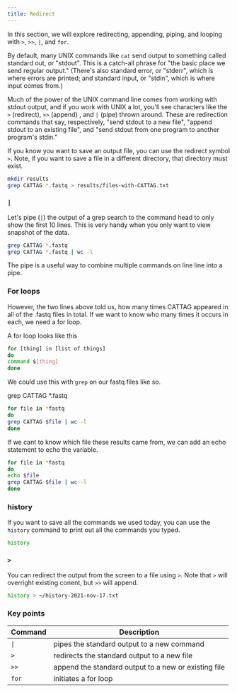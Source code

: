 ```yaml
---
title: Redirect
---
```


In this section, we will explore redirecting, appending, piping, and looping with `>`, `>>`,  `|`, and `for`.

By default, many UNIX commands like `cat` send output to something called
standard out, or "stdout". This is a catch-all phrase for "the basic
place we send regular output." (There's also standard error, or "stderr",
which is where errors are printed; and standard input, or "stdin", which
is where input comes from.)

Much of the power of the UNIX command line comes from working with
stdout output, and if you work with UNIX a lot, you'll see characters
like the `>` (redirect), `>>` (append) , and `|` (pipe) thrown around. These
are redirection commands that say, respectively, "send stdout to a new
file", "append stdout to an existing file", and "send stdout from one
program to another program's stdin."

If you know you want to save an output file, you can use the redirect symbol `>`. Note, if you want to save a file in a different directory, that directory must exist.

```bash
mkdir results
grep CATTAG *.fastq > results/files-with-CATTAG.txt
```

### `|`

Let's pipe (`|`) the output of a grep search to the command head to only show the first 10 lines. This is very handy when you only want to view snapshot of the data. 


```bash
grep CATTAG *.fastq 
grep CATTAG *.fastq | wc -l
```

The pipe is a useful way to combine multiple commands on line line into a pipe. 

### For loops

However, the two lines above told us, how many times CATTAG appeared in all of the .fastq files in total. 
If we want to know who many times it occurs in each, we need a for loop. 

A for loop looks like this

```bash
for [thing] in [list of things]
do
command $[thing]
done
```


We could use this with `grep` on our fastq files like so. 


grep CATTAG *.fastq 

```bash
for file in *fastq
do
grep CATTAG $file | wc -l
done
```

If we cant to know which file these results came from, we can add an echo statement to echo the variable.


```bash
for file in *fastq
do
echo $file
grep CATTAG $file | wc -l
done
```

### history

If you want to save all the commands we used today, you can use the `history` command to print out all the commands you typed.

```bash
history
```

### `>`

You can redirect the output from the screen to a file using `>`. Note that `>` will overright existing conent, but `>>` will append. 

```bash
history > ~/history-2021-nov-17.txt
```

### Key points 

|Command|Description|
|-|-
|`\|` | pipes the standard output to a new command|
| `>`  | redirects the standard output to a new file |
| `>>`  | append the standard output to a new or existing file|
| `for` | initiates a for loop |
